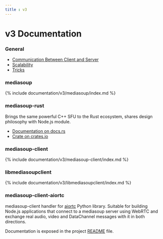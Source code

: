 ```yaml
---
title : v3
---
```



# v3 Documentation

### General

* [Communication Between Client and Server](/documentation/v3/communication-between-client-and-server/)
* [Scalability](/documentation/v3/scalability/)
* [Tricks](/documentation/v3/tricks/)

### mediasoup

{% include documentation/v3/mediasoup/index.md %}

### mediasoup-rust

Brings the same powerful C++ SFU to the Rust ecosystem, shares design philosophy with Node.js module.

* [Documentation on docs.rs](https://docs.rs/mediasoup)
* [Crate on crates.io](https://crates.io/crates/mediasoup)

### mediasoup-client

{% include documentation/v3/mediasoup-client/index.md %}

### libmediasoupclient

{% include documentation/v3/libmediasoupclient/index.md %}

### mediasoup-client-aiortc

mediasoup-client handler for [aiortc](https://github.com/aiortc/aiortc/) Python library. Suitable for building Node.js applications that connect to a mediasoup server using WebRTC and exchange real audio, video and DataChannel messages with it in both directions.

Documentation is exposed in the project [README](https://github.com/versatica/mediasoup-client-aiortc/blob/v3/README.md) file.
